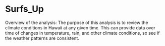 # Surfs_Up
Overview of the analysis:
The purpose of this analysis is to review the climate conditions in Hawaii at any given time. This can provide data over time of changes in temperature, rain, and other climate conditions, so see if the weather patterns are consistent. 

